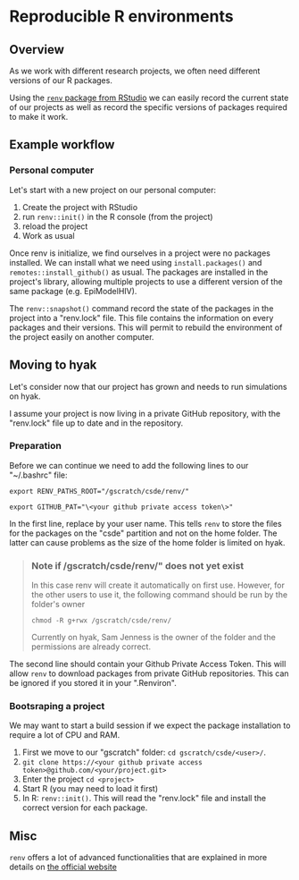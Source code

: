 # Reproducible R environments

## Overview

As we work with different research projects, we often need different versions 
of our R packages. 

Using the [`renv` package from RStudio](https://rstudio.github.io/renv/) we can
easily record the current state of our projects as well as record the specific
versions of packages required to make it work.

## Example workflow

### Personal computer

Let's start with a new project on our personal computer:

1. Create the project with RStudio
2. run `renv::init()` in the R console (from the project)
3. reload the project
4. Work as usual

Once renv is initialize, we find ourselves in a project were no packages
installed. We can install what we need using `install.packages()` and 
`remotes::install_github()` as usual. The packages are installed in the 
project's library, allowing multiple projects to use a different version of the 
same package (e.g. EpiModelHIV).

The `renv::snapshot()` command record the state of the packages in the project 
into a "renv.lock" file. This file contains the information on every packages 
and their versions. This will permit to rebuild the environment of the project 
easily on another computer.

## Moving to hyak

Let's consider now that our project has grown and needs to run simulations on 
hyak. 

I assume your project is now living in a private GitHub repository, with the 
"renv.lock" file up to date and in the repository.

### Preparation

Before we can continue we need to add the following lines to our "~/.bashrc" 
file: 

```
export RENV_PATHS_ROOT="/gscratch/csde/renv/"

export GITHUB_PAT="\<your github private access token\>"
```

In the first line, replace <user> by your user name. This tells `renv` to store 
the files for the packages on the "csde" partition and not on the home folder. 
The latter can cause problems as the size of the home folder is limited on hyak.
  
> ### Note if /gscratch/csde/renv/" does not yet exist
>
> In this case renv will create it automatically on first use. However, for the other 
> users to use it, the following command should be run by the folder's owner
>
> `chmod -R g+rwx /gscratch/csde/renv/`
>
> Currently on hyak, Sam Jenness is the owner of the folder and the permissions
> are already correct.


The second line should contain your Github Private Access Token. This will 
allow `renv` to download packages from private GitHub repositories. This can be 
ignored if you stored it in your ".Renviron".

### Bootsraping a project

We may want to start a build session if we expect the package installation to 
require a lot of CPU and RAM.

1. First we move to our "gscratch" folder: `cd gscratch/csde/<user>/`. 
2. `git clone https://<your github private access token>@github.com/<your/project.git>`
3. Enter the project `cd <project>`
4. Start R (you may need to load it first)
5. In R: `renv::init()`. This will read the "renv.lock" file and install the 
correct version for each package.


## Misc

`renv` offers a lot of advanced functionalities that are explained in more 
details on [the official website](https://rstudio.github.io/renv/)


